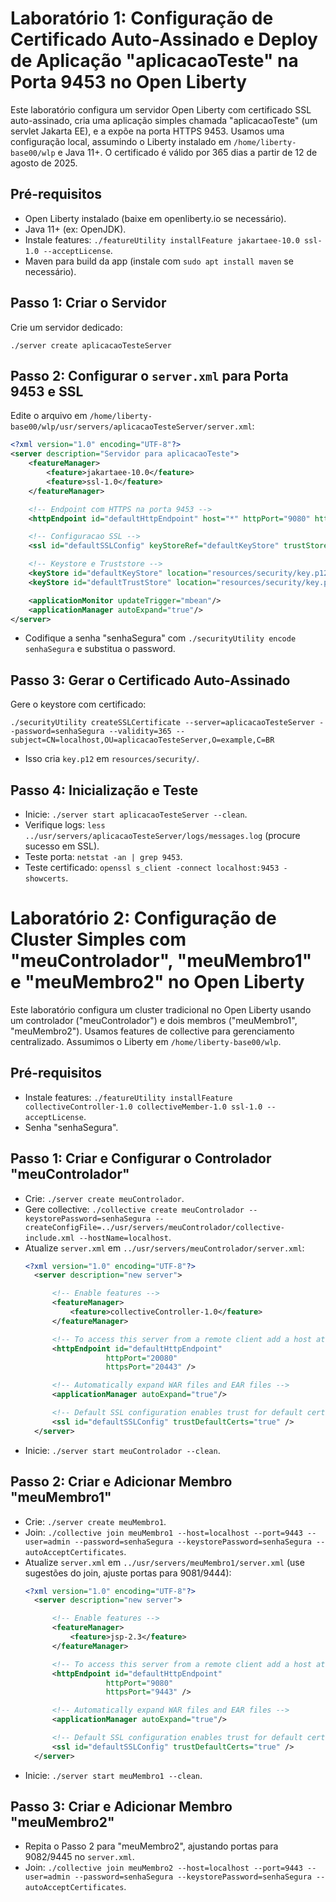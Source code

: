 # Laboratório 1: Configuração de Certificado Auto-Assinado e Deploy de Aplicação "aplicacaoTeste" na Porta 9453 no Open Liberty

Este laboratório configura um servidor Open Liberty com certificado SSL auto-assinado, cria uma aplicação simples chamada "aplicacaoTeste" (um servlet Jakarta EE), e a expõe na porta HTTPS 9453. Usamos uma configuração local, assumindo o Liberty instalado em `/home/liberty-base00/wlp` e Java 11+. O certificado é válido por 365 dias a partir de 12 de agosto de 2025.

## Pré-requisitos
- Open Liberty instalado (baixe em openliberty.io se necessário).
- Java 11+ (ex: OpenJDK).
- Instale features: `./featureUtility installFeature jakartaee-10.0 ssl-1.0 --acceptLicense`.
- Maven para build da app (instale com `sudo apt install maven` se necessário).

## Passo 1: Criar o Servidor
Crie um servidor dedicado:
```
./server create aplicacaoTesteServer
```

## Passo 2: Configurar o `server.xml` para Porta 9453 e SSL
Edite o arquivo em `/home/liberty-base00/wlp/usr/servers/aplicacaoTesteServer/server.xml`:
```xml
<?xml version="1.0" encoding="UTF-8"?>
<server description="Servidor para aplicacaoTeste">
    <featureManager>
        <feature>jakartaee-10.0</feature>
        <feature>ssl-1.0</feature>
    </featureManager>

    <!-- Endpoint com HTTPS na porta 9453 -->
    <httpEndpoint id="defaultHttpEndpoint" host="*" httpPort="9080" httpsPort="9453"/>

    <!-- Configuracao SSL -->
    <ssl id="defaultSSLConfig" keyStoreRef="defaultKeyStore" trustStoreRef="defaultTrustStore"/>

    <!-- Keystore e Truststore -->
    <keyStore id="defaultKeyStore" location="resources/security/key.p12" password="{xor}LDoxNz4MOjgqLT4=" />
    <keyStore id="defaultTrustStore" location="resources/security/key.p12" password="{xor}LDoxNz4MOjgqLT4=" />

    <applicationMonitor updateTrigger="mbean"/>
    <applicationManager autoExpand="true"/>
</server>
```
- Codifique a senha "senhaSegura" com `./securityUtility encode senhaSegura` e substitua o password.

## Passo 3: Gerar o Certificado Auto-Assinado
Gere o keystore com certificado:
```
./securityUtility createSSLCertificate --server=aplicacaoTesteServer --password=senhaSegura --validity=365 --subject=CN=localhost,OU=aplicacaoTesteServer,O=example,C=BR
```
- Isso cria `key.p12` em `resources/security/`.

## Passo 4: Inicialização e Teste
- Inicie: `./server start aplicacaoTesteServer --clean`.
- Verifique logs: `less ../usr/servers/aplicacaoTesteServer/logs/messages.log` (procure sucesso em SSL).
- Teste porta: `netstat -an | grep 9453`.
- Teste certificado: `openssl s_client -connect localhost:9453 -showcerts`.


# Laboratório 2: Configuração de Cluster Simples com "meuControlador", "meuMembro1" e "meuMembro2" no Open Liberty

Este laboratório configura um cluster tradicional no Open Liberty usando um controlador ("meuControlador") e dois membros ("meuMembro1", "meuMembro2"). Usamos features de collective para gerenciamento centralizado. Assumimos o Liberty em `/home/liberty-base00/wlp`.

## Pré-requisitos
- Instale features: `./featureUtility installFeature collectiveController-1.0 collectiveMember-1.0 ssl-1.0 --acceptLicense`.
- Senha "senhaSegura".

## Passo 1: Criar e Configurar o Controlador "meuControlador"
- Crie: `./server create meuControlador`.
- Gere collective: `./collective create meuControlador --keystorePassword=senhaSegura --createConfigFile=../usr/servers/meuControlador/collective-include.xml --hostName=localhost`.
- Atualize `server.xml` em `../usr/servers/meuControlador/server.xml`:
  ```xml
  <?xml version="1.0" encoding="UTF-8"?>
    <server description="new server">

        <!-- Enable features -->
        <featureManager>
            <feature>collectiveController-1.0</feature>
        </featureManager>

        <!-- To access this server from a remote client add a host attribute to the following element, e.g. host="*" -->
        <httpEndpoint id="defaultHttpEndpoint"
                    httpPort="20080"
                    httpsPort="20443" />

        <!-- Automatically expand WAR files and EAR files -->
        <applicationManager autoExpand="true"/>

        <!-- Default SSL configuration enables trust for default certificates from the Java runtime --> 
        <ssl id="defaultSSLConfig" trustDefaultCerts="true" />
    </server>

  ```
- Inicie: `./server start meuControlador --clean`.

## Passo 2: Criar e Adicionar Membro "meuMembro1"
- Crie: `./server create meuMembro1`.
- Join: `./collective join meuMembro1 --host=localhost --port=9443 --user=admin --password=senhaSegura --keystorePassword=senhaSegura --autoAcceptCertificates`.
- Atualize `server.xml` em `../usr/servers/meuMembro1/server.xml` (use sugestões do join, ajuste portas para 9081/9444):
  ```xml
  <?xml version="1.0" encoding="UTF-8"?>
    <server description="new server">

        <!-- Enable features -->
        <featureManager>
            <feature>jsp-2.3</feature>
        </featureManager>

        <!-- To access this server from a remote client add a host attribute to the following element, e.g. host="*" -->
        <httpEndpoint id="defaultHttpEndpoint"
                    httpPort="9080"
                    httpsPort="9443" />

        <!-- Automatically expand WAR files and EAR files -->
        <applicationManager autoExpand="true"/>

        <!-- Default SSL configuration enables trust for default certificates from the Java runtime --> 
        <ssl id="defaultSSLConfig" trustDefaultCerts="true" />
    </server>

  ```
- Inicie: `./server start meuMembro1 --clean`.

## Passo 3: Criar e Adicionar Membro "meuMembro2"
- Repita o Passo 2 para "meuMembro2", ajustando portas para 9082/9445 no `server.xml`.
- Join: `./collective join meuMembro2 --host=localhost --port=9443 --user=admin --password=senhaSegura --keystorePassword=senhaSegura --autoAcceptCertificates`.

